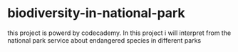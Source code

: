 # biodiversity-in-national-park
this project is powerd by codecademy. In this project i will interpret from the national park service about endangered species in different parks

